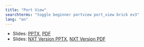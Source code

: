 ```yaml
---
title: "Port View"
searchterms: "toggle beginner portview port_view brick ev3"
lang: "en"
---
```

 <ul>
 <li class="ng-binding">Slides:
 <a href="translations/en-us/beginner/PortView.pptx">PPTX</a>,
 <a href="translations/en-us/beginner/PortView.pdf">PDF</a>
 </li>
<li class="ng-binding">Slides:
<a href="translations/en-us/beginner/ViewNXT.pptx">NXT Version PPTX</a>,
<a href="translations/en-us/beginner/ViewNXT.pdf">NXT Version PDF</a>
</li>
 </ul>
